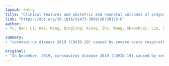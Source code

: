 ```yaml
---
layout: entry
title: "Clinical features and obstetric and neonatal outcomes of pregnant patients with COVID-19 in Wuhan, China: a retrospective, single-centre, descriptive study"
link: "https://doi.org/10.1016/S1473-3099(20)30176-6"
author:
- Yu, Nan; Li, Wei; Kang, Qingling; Xiong, Zhi; Wang, Shaoshuai; Lin, Xingguang; Liu, Yanyan; Xiao, Juan; Liu, Haiyi; Deng, Dongrui; Chen, Suhua; Zeng, Wanjiang; Feng, Ling; Wu, Jianli

summary:
- "coronavirus disease 2019 (COVID-19) caused by severe acute respiratory syndrome. The number of affected pregnant women is increasing. But scarce information is available about the clinical features of COVID. This study aimed to clarify the obstetric and neonatal outcomes of pregnant patients with the disease. In December, 2018, coronanavirus outbreak (COV-2) emerged in Wuhan, China. CoV-2 (SARS-CoV-2) was caused by COV-2. Study aims to clarify clinical features in pregnancy emerged in December, 2019. caused by. severe."

original:
- "In December, 2019, coronavirus disease 2019 (COVID-19) caused by severe acute respiratory syndrome coronavirus 2 (SARS-CoV-2) emerged in Wuhan, China. The number of affected pregnant women is increasing, but scarce information is available about the clinical features of COVID-19 in pregnancy. This study aimed to clarify the clinical features and obstetric and neonatal outcomes of pregnant patients with COVID-19."
---
```


